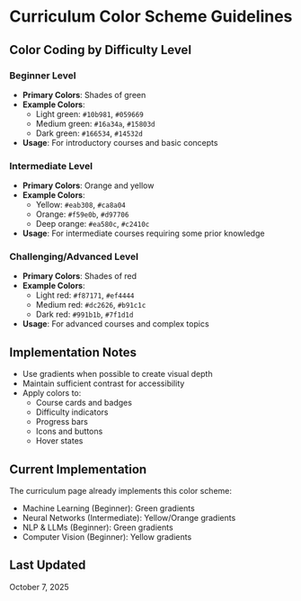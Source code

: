 # Curriculum Color Scheme Guidelines

## Color Coding by Difficulty Level

### Beginner Level
- **Primary Colors**: Shades of green
- **Example Colors**: 
  - Light green: `#10b981`, `#059669`
  - Medium green: `#16a34a`, `#15803d`
  - Dark green: `#166534`, `#14532d`
- **Usage**: For introductory courses and basic concepts

### Intermediate Level
- **Primary Colors**: Orange and yellow
- **Example Colors**:
  - Yellow: `#eab308`, `#ca8a04`
  - Orange: `#f59e0b`, `#d97706`
  - Deep orange: `#ea580c`, `#c2410c`
- **Usage**: For intermediate courses requiring some prior knowledge

### Challenging/Advanced Level
- **Primary Colors**: Shades of red
- **Example Colors**:
  - Light red: `#f87171`, `#ef4444`
  - Medium red: `#dc2626`, `#b91c1c`
  - Dark red: `#991b1b`, `#7f1d1d`
- **Usage**: For advanced courses and complex topics

## Implementation Notes

- Use gradients when possible to create visual depth
- Maintain sufficient contrast for accessibility
- Apply colors to:
  - Course cards and badges
  - Difficulty indicators
  - Progress bars
  - Icons and buttons
  - Hover states

## Current Implementation

The curriculum page already implements this color scheme:
- Machine Learning (Beginner): Green gradients
- Neural Networks (Intermediate): Yellow/Orange gradients  
- NLP & LLMs (Beginner): Green gradients
- Computer Vision (Beginner): Yellow gradients

## Last Updated
October 7, 2025
